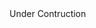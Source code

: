 <!DOCTYPE html>
<html>
<head>
<title>Teiwazik Hub</title>
</head>

<body>
Under Contruction
</body>

</html>
